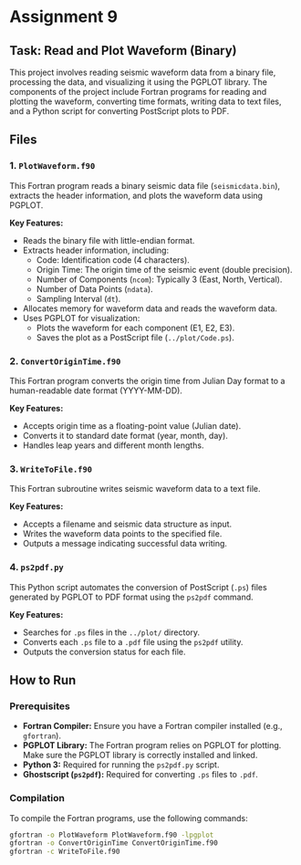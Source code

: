 # Assignment 9

## Task: Read and Plot Waveform (Binary)

This project involves reading seismic waveform data from a binary file, processing the data, and visualizing it using the PGPLOT library. The components of the project include Fortran programs for reading and plotting the waveform, converting time formats, writing data to text files, and a Python script for converting PostScript plots to PDF.

## Files

### 1. `PlotWaveform.f90`
This Fortran program reads a binary seismic data file (`seismicdata.bin`), extracts the header information, and plots the waveform data using PGPLOT.

**Key Features:**
- Reads the binary file with little-endian format.
- Extracts header information, including:
  - Code: Identification code (4 characters).
  - Origin Time: The origin time of the seismic event (double precision).
  - Number of Components (`ncom`): Typically 3 (East, North, Vertical).
  - Number of Data Points (`ndata`).
  - Sampling Interval (`dt`).
- Allocates memory for waveform data and reads the waveform data.
- Uses PGPLOT for visualization:
  - Plots the waveform for each component (E1, E2, E3).
  - Saves the plot as a PostScript file (`../plot/Code.ps`).

### 2. `ConvertOriginTime.f90`
This Fortran program converts the origin time from Julian Day format to a human-readable date format (YYYY-MM-DD).

**Key Features:**
- Accepts origin time as a floating-point value (Julian date).
- Converts it to standard date format (year, month, day).
- Handles leap years and different month lengths.

### 3. `WriteToFile.f90`
This Fortran subroutine writes seismic waveform data to a text file.

**Key Features:**
- Accepts a filename and seismic data structure as input.
- Writes the waveform data points to the specified file.
- Outputs a message indicating successful data writing.

### 4. `ps2pdf.py`
This Python script automates the conversion of PostScript (`.ps`) files generated by PGPLOT to PDF format using the `ps2pdf` command.

**Key Features:**
- Searches for `.ps` files in the `../plot/` directory.
- Converts each `.ps` file to a `.pdf` file using the `ps2pdf` utility.
- Outputs the conversion status for each file.

## How to Run

### Prerequisites
- **Fortran Compiler:** Ensure you have a Fortran compiler installed (e.g., `gfortran`).
- **PGPLOT Library:** The Fortran program relies on PGPLOT for plotting. Make sure the PGPLOT library is correctly installed and linked.
- **Python 3:** Required for running the `ps2pdf.py` script.
- **Ghostscript (`ps2pdf`):** Required for converting `.ps` files to `.pdf`.

### Compilation
To compile the Fortran programs, use the following commands:

```bash
gfortran -o PlotWaveform PlotWaveform.f90 -lpgplot
gfortran -o ConvertOriginTime ConvertOriginTime.f90
gfortran -c WriteToFile.f90
